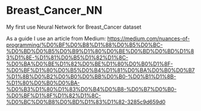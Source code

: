 # Breast_Canсer_NN

My first use Neural Network for Breast_Canсer dataset


As a guide I use an article from Medium: https://medium.com/nuances-of-programming/%D0%BF%D0%B8%D1%88%D0%B5%D0%BC-%D0%BD%D0%B5%D0%B9%D1%80%D0%BE%D0%BD%D0%BD%D1%83%D1%8E-%D1%81%D0%B5%D1%82%D1%8C-%D0%BA%D0%BE%D1%82%D0%BE%D1%80%D0%B0%D1%8F-%D0%BF%D1%80%D0%B5%D0%B4%D1%81%D0%BA%D0%B0%D0%B7%D1%8B%D0%B2%D0%B0%D0%BB%D0%B0-%D0%B1%D1%8B-%D1%80%D0%B0%D0%BA-%D0%B3%D1%80%D1%83%D0%B4%D0%B8-%D0%B7%D0%B0-%D0%BF%D1%8F%D1%82%D1%8C-%D0%BC%D0%B8%D0%BD%D1%83%D1%82-3285c9d659d0
